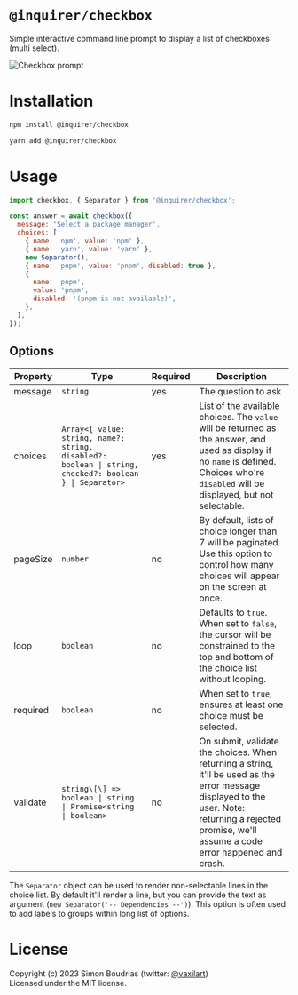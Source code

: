 # `@inquirer/checkbox`

Simple interactive command line prompt to display a list of checkboxes (multi select).

![Checkbox prompt](https://cdn.rawgit.com/SBoudrias/Inquirer.js/28ae8337ba51d93e359ef4f7ee24e79b69898962/assets/screenshots/checkbox.svg)

# Installation

```sh
npm install @inquirer/checkbox

yarn add @inquirer/checkbox
```

# Usage

```js
import checkbox, { Separator } from '@inquirer/checkbox';

const answer = await checkbox({
  message: 'Select a package manager',
  choices: [
    { name: 'npm', value: 'npm' },
    { name: 'yarn', value: 'yarn' },
    new Separator(),
    { name: 'pnpm', value: 'pnpm', disabled: true },
    {
      name: 'pnpm',
      value: 'pnpm',
      disabled: '(pnpm is not available)',
    },
  ],
});
```

## Options

| Property | Type                                                                                                    | Required | Description                                                                                                                                                                                           |
| -------- | ------------------------------------------------------------------------------------------------------- | -------- | ----------------------------------------------------------------------------------------------------------------------------------------------------------------------------------------------------- |
| message  | `string`                                                                                                | yes      | The question to ask                                                                                                                                                                                   |
| choices  | `Array<{ value: string, name?: string, disabled?: boolean \| string, checked?: boolean } \| Separator>` | yes      | List of the available choices. The `value` will be returned as the answer, and used as display if no `name` is defined. Choices who're `disabled` will be displayed, but not selectable.              |
| pageSize | `number`                                                                                                | no       | By default, lists of choice longer than 7 will be paginated. Use this option to control how many choices will appear on the screen at once.                                                           |
| loop     | `boolean`                                                                                               | no       | Defaults to `true`. When set to `false`, the cursor will be constrained to the top and bottom of the choice list without looping.                                                                     |
| required | `boolean`                                                                                               | no       | When set to `true`, ensures at least one choice must be selected.                                                                                                                                     |
| validate | `string\[\] => boolean \| string \| Promise<string \| boolean>`                                         | no       | On submit, validate the choices. When returning a string, it'll be used as the error message displayed to the user. Note: returning a rejected promise, we'll assume a code error happened and crash. |

The `Separator` object can be used to render non-selectable lines in the choice list. By default it'll render a line, but you can provide the text as argument (`new Separator('-- Dependencies --')`). This option is often used to add labels to groups within long list of options.

# License

Copyright (c) 2023 Simon Boudrias (twitter: [@vaxilart](https://twitter.com/Vaxilart))<br/>
Licensed under the MIT license.
